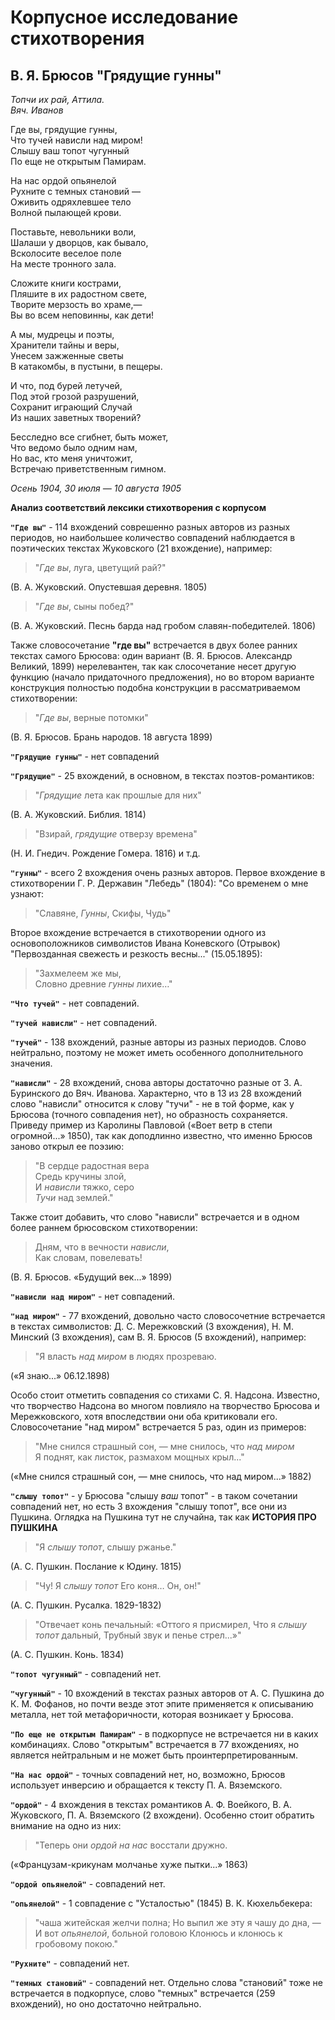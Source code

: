 # Корпусное исследование стихотворения #

## В. Я. Брюсов "Грядущие гунны" ##
 
*Топчи их рай, Аттила.  
Вяч. Иванов*  

Где вы, грядущие гунны,  
Что тучей нависли над миром!  
Слышу ваш топот чугунный  
По еще не открытым Памирам.  

На нас ордой опьянелой  
Рухните с темных становий —  
Оживить одряхлевшее тело  
Волной пылающей крови.  

Поставьте, невольники воли,  
Шалаши у дворцов, как бывало,  
Всколосите веселое поле  
На месте тронного зала.  

Сложите книги кострами,  
Пляшите в их радостном свете,  
Творите мерзость во храме,—  
Вы во всем неповинны, как дети!  
  
А мы, мудрецы и поэты,  
Хранители тайны и веры,  
Унесем зажженные светы  
В катакомбы, в пустыни, в пещеры.

И что, под бурей летучей,  
Под этой грозой разрушений,  
Сохранит играющий Случай  
Из наших заветных творений?

Бесследно все сгибнет, быть может,  
Что ведомо было одним нам,  
Но вас, кто меня уничтожит,  
Встречаю приветственным гимном.

*Осень 1904, 30 июля — 10 августа 1905*

**Анализ соответствий лексики стихотворения с корпусом**

**`"Где вы"`** - 114 вхождений соврешенно разных авторов из разных периодов, но наибольшее количество совпадений наблюдается в поэтических текстах Жуковского (21 вхождение), например:  
>"*Где вы*, луга, цветущий рай?"
>
(В. А. Жуковский. Опустевшая деревня. 1805)  
>"*Где вы*, сыны побед?"  
>
(В. А. Жуковский. Песнь барда над гробом славян-победителей. 1806)  

Также словосочетание **"где вы"** встречается в двух более ранних текстах самого Брюсова: один вариант (В. Я. Брюсов. Александр Великий, 1899) нерелевантен, так как слосочетание несет другую функцию (начало придаточного предложения), но во втором варианте конструкция полностью подобна конструкции в рассматриваемом стихотворении:  
>"*Где вы*, верные потомки"
>
(В. Я. Брюсов. Брань народов. 18 августа 1899)

**`"Грядущие гунны"`** - нет совпадений  

**`"Грядущие"`** - 25 вхождений, в основном, в текстах поэтов-романтиков:
>"*Грядущие* лета как прошлые для них"
>
(В. А. Жуковский. Библия. 1814)

>"Взирай, *грядущие* отверзу времена"
>
(Н. И. Гнедич. Рождение Гомера. 1816) и т.д.  

**`"гунны"`** - всего 2 вхождения очень разных авторов. Первое вхождение в стихотворении Г. Р. Державин "Лебедь" (1804):
"Со временем о мне узнают:  
>"Славяне, *Гунны*, Скифы, Чудь"
>
Второе вхождение встречается в стихотворении одного из основоположников символистов Ивана Коневского (Отрывок) "Первозданная свежесть и резкость весны..." (15.05.1895):
>"Захмелеем же мы,  
Словно древние *гунны* лихие…"
>

**`"Что тучей"`** - нет совпадений.  

**`"тучей нависли"`** - нет совпадений.  

**`"тучей"`** - 138 вхождений, разные авторы из разных периодов. Слово нейтрально, поэтому не может иметь особенного дополнительного значения.  

**`"нависли"`** - 28 вхождений, снова авторы достаточно разные от З. А. Буринского до Вяч. Иванова. Характерно, что в 13 из 28 вхождений слово "нависли" относится к слову "тучи" - не в той форме, как у Брюсова (точного совпадения нет), но образность сохраняется. Приведу пример из Каролины Павловой («Воет ветр в степи огромной...» 1850), так как доподлинно известно, что именно Брюсов заново открыл ее поэзию:
>"В сердце радостная вера  
Средь кручины злой,  
И *нависли* тяжко, серо  
*Тучи* над землей."

Также стоит добавить, что слово "нависли" встречается и в одном более раннем брюсовском стихотворении:
>Дням, что в вечности *нависли*,  
Как словам, повелевать!
>
(В. Я. Брюсов. «Будущий век...» 1899)  

**`"нависли над миром"`** - нет совпадений.  

**`"над миром"`** - 77 вхождений, довольно часто словосочетние встречается в текстах символистов: Д. С. Мережковский (3 вхождения), Н. М. Минский (3 вхождения), сам В. Я. Брюсов (5 вхождений), например:
>"Я власть *над миром* в людях прозреваю. 
>
(«Я знаю...» 06.12.1898)

Особо стоит отметить совпадения со стихами С. Я. Надсона. Известно, что творчество Надсона во многом повлияло на творчество Брюсова и Мережковского, хотя впоследствии они оба критиковали его. Словосочетание "над миром" встречается 5 раз, один из примеров:
>"Мне снился страшный сон, ― мне снилось, что *над миром*  
Я поднят, как листок, размахом мощных крыл..."
>
(«Мне снился страшный сон, ― мне снилось, что над миром...» 1882)  

**`"слышу топот"`** - у Брюсова "слышу *ваш* топот" - в таком сочетании совпадений нет, но есть 3 вхождения "слышу топот", все они из Пушкина. Оглядка на Пушкина тут не случайна, так как **ИСТОРИЯ ПРО ПУШКИНА**
>"Я *слышу топот*, слышу ржанье."
>
(А. С. Пушкин. Послание к Юдину. 1815) 

>"Чу! Я *слышу топот*
Его коня… Он, он!"
>
(А. С. Пушкин. Русалка. 1829-1832)

>"Отвечает конь печальный: 
«Оттого я присмирел, 
Что я *слышу топот* дальный, 
Трубный звук и пенье стрел...»"
>
(А. С. Пушкин. Конь. 1834)  

**`"топот чугунный"`** - совпадений нет.  

**`"чугунный"`** - 10 вхождений в текстах разных авторов от А. С. Пушкина до К. М. Фофанов, но почти везде этот эпите применяется к описыванию металла, нет той метафоричности, которая возникает у Брюсова. 

**`"По еще не открытым Памирам"`** - в подкорпусе не встречается ни в каких комбинациях. Слово "открытым" встречается в 77 вхождениях, но является нейтральным и не может быть проинтерпретированным.

**`"На нас ордой"`** - точных совпадений нет, но, возможно, Брюсов использует инверсию и обращается к тексту П. А. Вяземского.

**`"ордой"`** - 4 вхождения в текстах романтиков А. Ф. Воейкого, В. А. Жуковского, П. А. Вяземского (2 вхождени). Особенно стоит обратить внимание на одно из них:
>"Теперь они *ордой на нас* восстали дружно. 
>
(«Французам-крикунам молчанье хуже пытки...» 1863)

**`"ордой опьянелой"`** - совпадений нет.  

**`"опьянелой"`** - 1 совпадение с "Усталостью" (1845) В. К. Кюхельбекера:
>"чаша житейская желчи полна; 
Но выпил же эту я чашу до дна, ―
И вот *опьянелой*, больной головою
Клонюсь и клонюсь к гробовому покою."
>

**`"Рухните"`** - совпадений нет.  

**`"темных становий"`** - совпадений нет.  Отдельно слова "становий" тоже не встречается в подкорпусе, слово "темных" встречается (259 вхождений), но оно достаточно нейтрально. 

